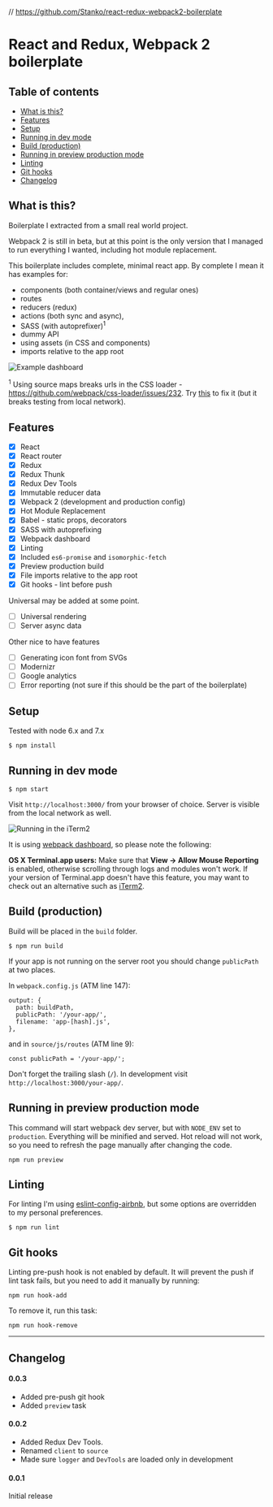 // https://github.com/Stanko/react-redux-webpack2-boilerplate
# React and Redux, Webpack 2 boilerplate

## Table of contents
* [What is this?](#user-content-what-is-this)
* [Features](#user-content-features)
* [Setup](#user-content-setup)
* [Running in dev mode](#user-content-running-in-dev-mode)
* [Build (production)](#user-content-build-production)
* [Running in preview production mode](#user-content-running-in-preview-production-mode)
* [Linting](#user-content-linting)
* [Git hooks](#user-content-git-hooks)
* [Changelog](#user-content-changelog)


## What is this?

Boilerplate I extracted from a small real world project.

Webpack 2 is still in beta, but at this point is the only version
that I managed to run everything I wanted, including hot module replacement.

This boilerplate includes complete, minimal react app.
By complete I mean it has examples for:

- components (both container/views and regular ones)
- routes
- reducers (redux)
- actions (both sync and async),
- SASS (with autoprefixer)<sup>1</sup>
- dummy API
- using assets (in CSS and components)
- imports relative to the app root

![Example dashboard](http://i.imgur.com/z4Cpmdb.png)

<sup>1</sup> Using source maps breaks urls in the CSS loader - https://github.com/webpack/css-loader/issues/232. Try [this](https://github.com/webpack/css-loader/issues/232#issuecomment-240449998) to fix it (but it breaks testing from local network).

## Features

- [x] React
- [x] React router
- [x] Redux
- [x] Redux Thunk
- [x] Redux Dev Tools
- [x] Immutable reducer data
- [x] Webpack 2 (development and production config)
- [x] Hot Module Replacement
- [x] Babel - static props, decorators
- [x] SASS with autoprefixing
- [x] Webpack dashboard
- [x] Linting
- [x] Included `es6-promise` and `isomorphic-fetch`
- [x] Preview production build
- [x] File imports relative to the app root
- [x] Git hooks - lint before push

Universal may be added at some point.

- [ ] Universal rendering
- [ ] Server async data

Other nice to have features

- [ ] Generating icon font from SVGs
- [ ] Modernizr
- [ ] Google analytics
- [ ] Error reporting (not sure if this should be the part of the boilerplate)

## Setup

Tested with node 6.x and 7.x

```
$ npm install
```

## Running in dev mode

```
$ npm start
```

Visit `http://localhost:3000/` from your browser of choice.
Server is visible from the local network as well.

![Running in the iTerm2](http://i.imgur.com/IxamMBh.png)

It is using [webpack dashboard](https://github.com/FormidableLabs/webpack-dashboard), so please note the following:

**OS X Terminal.app users:** Make sure that **View → Allow Mouse Reporting** is enabled, otherwise scrolling through logs and modules won't work. If your version of Terminal.app doesn't have this feature, you may want to check out an alternative such as [iTerm2](https://www.iterm2.com/).

## Build (production)

Build will be placed in the `build` folder.

```
$ npm run build
```

If your app is not running on the server root you should change `publicPath` at two places.

In `webpack.config.js` (ATM line 147):

```
output: {
  path: buildPath,
  publicPath: '/your-app/',
  filename: 'app-[hash].js',
},
```

and in `source/js/routes` (ATM line 9):

```
const publicPath = '/your-app/';
```

Don't forget the trailing slash (`/`). In development visit `http://localhost:3000/your-app/`.

## Running in preview production mode

This command will start webpack dev server, but with `NODE_ENV` set to `production`.
Everything will be minified and served.
Hot reload will not work, so you need to refresh the page manually after changing the code.

```
npm run preview
```

## Linting

For linting I'm using [eslint-config-airbnb](https://www.npmjs.com/package/eslint-config-airbnb),
but some options are overridden to my personal preferences.

```
$ npm run lint
```

## Git hooks

Linting pre-push hook is not enabled by default.
It will prevent the push if lint task fails,
but you need to add it manually by running:

```
npm run hook-add
```

To remove it, run this task:

```
npm run hook-remove
```



-----

## Changelog

#### 0.0.3

* Added pre-push git hook
* Added `preview` task

#### 0.0.2

* Added Redux Dev Tools.
* Renamed `client` to `source`
* Made sure `logger` and `DevTools` are loaded only in development

#### 0.0.1

Initial release
